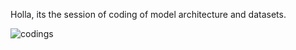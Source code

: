 Holla, its the session of coding of model architecture and datasets. 

 
![codings](https://user-images.githubusercontent.com/60026221/213774847-431b9500-17bc-4602-9f4c-9620cbb38e5e.jpeg)
